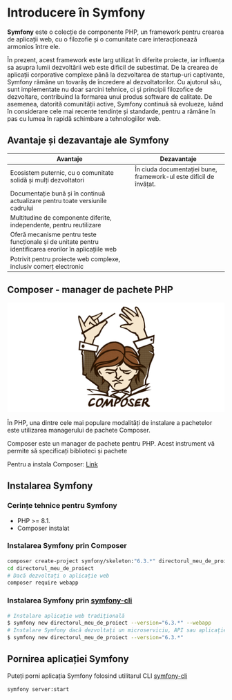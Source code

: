 # Introducere în Symfony

**Symfony** este o colecție de componente PHP, un framework  pentru crearea de aplicații web, cu o filozofie și o comunitate care interacționează armonios între ele.

În prezent, acest framework este larg utilizat în diferite proiecte, iar influența sa asupra lumii dezvoltării web este dificil de subestimat. De la crearea de aplicații corporative complexe până la dezvoltarea de startup-uri captivante, Symfony rămâne un tovarăș de încredere al dezvoltatorilor. Cu ajutorul său, sunt implementate nu doar sarcini tehnice, ci și principii filozofice de dezvoltare, contribuind la formarea unui produs software de calitate. De asemenea, datorită comunității active, Symfony continuă să evolueze, luând în considerare cele mai recente tendințe și standarde, pentru a rămâne în pas cu lumea în rapidă schimbare a tehnologiilor web.

## Avantaje și dezavantaje ale Symfony

| Avantaje | Dezavantaje |
| --- | --- |
| Ecosistem puternic, cu o comunitate solidă și mulți dezvoltatori | În ciuda documentației bune, framework-ul este dificil de învățat. |
| Documentație bună și în continuă actualizare pentru toate versiunile cadrului ||
| Multitudine de componente diferite, independente, pentru reutilizare ||
| Oferă mecanisme pentru teste funcționale și de unitate pentru identificarea erorilor în aplicațiile web ||
| Potrivit pentru proiecte web complexe, inclusiv comerț electronic ||

## Composer - manager de pachete PHP

![Manager de pachete Composer](/files/01_composer.png)

În PHP, una dintre cele mai populare modalități de instalare a pachetelor este utilizarea managerului de pachete Composer.

Composer este un manager de pachete pentru PHP. Acest instrument vă permite să specificați biblioteci și pachete

Pentru a instala Composer: [Link](https://getcomposer.org/download/)

## Instalarea Symfony

### Cerințe tehnice pentru Symfony
* PHP >= 8.1.
* Composer instalat


### Instalarea Symfony prin Composer
```sh
composer create-project symfony/skeleton:"6.3.*" directorul_meu_de_proiect
cd directorul_meu_de_proiect
# Dacă dezvoltați o aplicație web
composer require webapp
```

### Instalarea Symfony prin [symfony-cli](https://symfony.com/download)
```sh
# Instalare aplicație web tradițională
$ symfony new directorul_meu_de_proiect --version="6.3.*" --webapp
# Instalare Symfony dacă dezvoltați un microserviciu, API sau aplicație pentru cli
$ symfony new directorul_meu_de_proiect --version="6.3.*"
```

## Pornirea aplicației Symfony
Puteți porni aplicația Symfony folosind utilitarul CLI [symfony-cli](https://symfony.com/download)
```bash
symfony server:start
```
